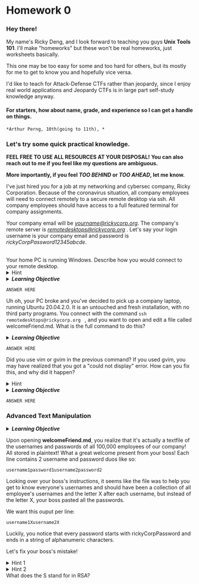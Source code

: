 # Homework 0
### Hey there! 
My name's Ricky Deng, and I look forward to teaching you guys **Unix Tools 101**.
I'll make "homeworks" but these won't be real homeworks, just worksheets basically.

This one may be too easy for some and too hard for others, but its mostly for me to get to know you and hopefully vice versa.

I'd like to teach for Attack-Defense CTFs rather than jeopardy, since I enjoy real world applications and Jeopardy CTFs is in large part self-study knowledge anyway.

#### For starters, how about name, grade, and experience so I can get a handle on things.
```
*Arthur Perng, 10th(going to 11th), *
```
### Let's try some quick practical knowledge.
**FEEL FREE TO USE ALL RESOURCES AT YOUR DISPOSAL!**
**You can also reach out to me if you feel like my questions are ambiguous.**

**More importantly, if you feel *TOO BEHIND* or *TOO AHEAD*, let me know.**

I've just hired you for a job at my networking and cybersec company, Ricky Corporation. Because of the coronavirus situation, all company employees will need to connect remotely to a secure remote desktop via ssh. All company employees should have access to a full featured terminal for company assignments.

Your company email will be *yourname@rickycorp.org*. 
The company's remote server is *remotedesktops@rickycorp.org* .
Let's say your login username is your company email and password is *rickyCorpPassword12345abcde*.

<br>
Your home PC is running Windows. Describe how you would connect to your remote desktop. 
<details> 
	<summary>Hint</summary>
	Windows built-in RDP is a textbook, but half credit answer.
	Try a third party terminal for Windows. (Mobaxterm, PuTTy)
</details>

<details> 
	<summary><em><b>Learning Objective</b></em></summary>
	Do we know the basics of ssh remote connection?
</details>

```
ANSWER HERE
```

Uh oh, your PC broke and you've decided to pick up a company laptop, running Ubuntu 20.04.2.0. It is an untouched and fresh installation, with no third party programs. You connect with the command ```ssh remotedesktops@rickycorp.org ``` , and you want to open and edit a file called welcomeFriend.md. What is the full command to do this?
<details> 
	<summary><em><b>Learning Objective</b></em></summary>
	Do we know how to use basic Linux tools?
</details>

```
ANSWER HERE
```

Did you use vim or gvim in the previous command? If you used gvim, you may have realized that you got a "could not display" error. How can you fix this, and why did it happen?
<details> 
	<summary>Hint</summary>
	X11 forwarding for ssh.
</details>
<details> 
	<summary><em><b>Learning Objective</b></em></summary>
	<br>
	Can we solve simple real world issues?
	<br><br>
	This situation happened to me the first time I connected to a remote desktop. I was trying to access the gui of a debug program on a remote desktop, however I had not enabled X11 forwarding.
</details>

```
ANSWER HERE
```

### Advanced Text Manipulation
<details> 
	<summary><em><b>Learning Objective</b></em></summary>
	<br>
	This is the most you should ever reasonably need in terms of text manipulation.  
	<br>
	<br>
	However, we should also know or reference common vim commands when necessary.
	Helpful ones include setnu to show line numbers and :wq to save and quit.
	<br><br>
	(For people who have not used vim before, if you simply exit out without saving, this can break your files, creating duplicate "ghost" files of previous versions that you may want to clean up.)
	<br><br>
	The vim command being tested here is find and replace with wildcards.
	This can be helpful when writing codes or scripts and you need to replace variable names or other mistakes.
	<br><br>
	A similar command would be the popular grep command, typically used with piping and cat. Grep sees much more use in CTFs, simply because it allows you to search file systems with relative ease. It can be great for scripting.
	<br>
	<br>
</details>

Upon opening **welcomeFriend.md**, you realize that it's actually a textfile of the usernames and passwords of all 100,000 employees of our company! All stored in plaintext! What a great welcome present from your boss! Each line contains 2 username and password duos like so:

```
username1password1username2password2
```

Looking over your boss's instructions, it seems like the file was to help you get to know everyone's usernames and should have been a collection of all employee's usernames and the letter X after each username, but instead of the letter X, your boss pasted all the passwords.

We want this ouput per line:

```
username1Xusername2X
```

Luckily, you notice that every password starts with rickyCorpPassword and ends in a string of alphanumeric characters. 

Let's fix your boss's mistake!

<details> 
	<summary>Hint 1</summary>
	Let's try using vim to open the file. (or you can use the grep approach)
	What vim commands could we use to search and replace?
</details>

<details> 
	<summary>Hint 2</summary>
	We want to find and replace all passwords with 'X'. 
	<br>
	The passwords start with a string they all have in common: 'rickyCorpPassword' and end with a random unique string. This means we want to use a wildcard in our search.
</details>
What does the S stand for in RSA?
